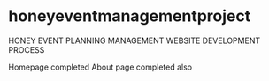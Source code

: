 # honeyeventmanagementproject

HONEY EVENT PLANNING MANAGEMENT WEBSITE DEVELOPMENT PROCESS

Homepage completed
About page completed also
